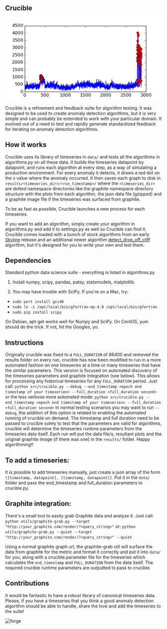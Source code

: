 ## Crucible

![ts2.first_hour_average.DETECTED](ts2.first_hour_average.DETECTED.png?raw=true)

Crucible is a refinement and feedback suite for algorithm testing. It was
designed to be used to create anomaly detection algorithms, but it is very
simple and can probably be extended to work with your particular domain. It
evolved out of a need to test and rapidly generate standardized feedback for
iterating on anomaly detection algorithms.

## How it works

Crucible uses its library of timeseries in `data/` and tests all the
algorithms in algorithms.py on all these data. It builds the timeseries
datapoint by datapoint, and runs each algorithm at every step, as a way of
simulating a production environment. For every anomaly it detects, it draws a
red dot on the x value where the anomaly occurred. It then saves each graph to
disk in `results/<timeseries_dir>/<run_timestamp>/` where the
`<timeseries_dir>` are dotted namespace directories like the graphite
namespace directory structure with the plots from each algorithm, the json data
file (gzipped) and a graphite image file if the timeseries was surfaced from
graphite.

To be as fast as possible, Crucible launches a new process for each timeseries.

If you want to add an algorithm, simply create your algorithm in algorithms.py
and add it to settings.py as well so Crucible can find it. Crucible comes
loaded with a bunch of stock algorithms from an early
[Skyline](http://github.com/etsy/skyline) release and an additional newer
algorithm [detect_drop_off_cliff](examples/detect_drop_off_cliff/readme.md)
algorithm, but it's designed for you to write your own and test them.

## Dependencies
Standard python data science suite - everything is listed in algorithms.py

1. Install numpy, scipy, pandas, patsy, statsmodels, matplotlib.

2. You may have trouble with SciPy. If you're on a Mac, try:

* `sudo port install gcc48`
* `sudo ln -s /opt/local/bin/gfortran-mp-4.8 /opt/local/bin/gfortran`
* `sudo pip install scipy`

On Debian, apt-get works well for Numpy and SciPy. On CentOS, yum should do the
trick. If not, hit the Googles, yo.

## Instructions

Originally crucible was fixed to a `FULL_DURATION` of 86400 and removed the
results folder on every run, crucible has now been modified to run in a more
automated fashion on one timeseries at a time or many timeseries that have the
similar parameters.  This version is focused on automated discovery of the
timeseries parameters and graphite integration (see below).  This allows for
processing any historical timeseries for any `FULL_DURATION` period.
Just call:
`python src/crucible.py --debug --end_timestamp <epoch end timestamp of your timeseries> --full_duration <full_duration second>`
or the less verbose more automated mode:
`python src/crucible.py --end_timestamp <epoch end timestamp of your timeseries> --full_duration <full_duration second>`
In normal testing scenarios you may want to run `--debug`, the addition of this
option is related to enabling the automated running of crucible on demand.
The timestamp and full duration need to be passed to crucible solely to test
that the parameters are valid for algorithms, crucible will determine the
timeseries runtime parameters from the timeseries data itself.
Each run will put the data file/s, resultant plots and the original graphite
image (if there was one) in the `results/` folder.
Happy algorithming!!

## To add a timeseries:

It is possible to add timeseries manually, just create a json array of the form
`[[timestamp, datapoint], [timestamp, datapoint]]`. Put it in the `data/` folder
and pass the end_timestamp and full_duration parameters to crucible.py.

## Graphite integration:
There's a small tool to easily grab Graphite data and analyze it. Just call:
`python utils/graphite-grab.py --target "http://your_graphite.com/render/?<query_string>"`
or:
`python utils/graphite-grab.py --quiet --target "http://your_graphite.com/render/?<query_string>" --quiet`

Using a normal graphite graph url, the graphite-grab util will surface the data
from graphite for the metric and format it correctly and put it into `data/` for
you, along with a crucible.parameter file for the timeseries which calculates
the `end_timestamp` and `FULL_DURATION` from the data itself.  The required crucible
runtime parameters are outputted to pass to crucible.

## Contributions

It would be fantastic to have a robust library of canonical timeseries data.
Please, if you have a timeseries that you think a good anomaly detection
algorithm should be able to handle, share the love and add the timeseries to
the suite!

![forge](metalworker.jpg?raw=true)
